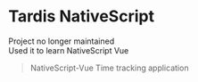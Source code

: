 # Tardis NativeScript
Project no longer maintained  
Used it to learn NativeScript Vue  

> NativeScript-Vue Time tracking application


